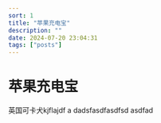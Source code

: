 ```yaml
---
sort: 1
title: "苹果充电宝"
description: ""
date: 2024-07-20 23:04:31
tags: ["posts"]
---
```



# 苹果充电宝

英国可卡犬kjflajdf a
dadsfasdfasdfsd
asdfad
